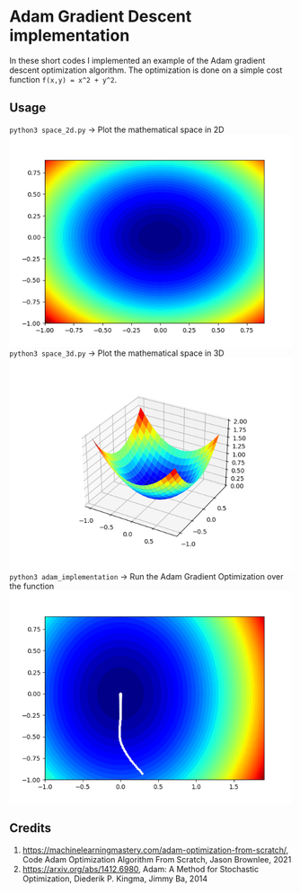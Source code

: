 # Adam Gradient Descent implementation
In these short codes I implemented an example of the Adam gradient descent optimization algorithm.
The optimization is done on a simple cost function `f(x,y) = x^2 + y^2`.

## Usage
`python3 space_2d.py`	-> Plot the mathematical space in 2D <br>
![plot](./imgs/2d.png)<br>
`python3 space_3d.py`	-> Plot the mathematical space in 3D <br>
![plot](./imgs/3d.png)<br>
`python3 adam_implementation`	-> Run the Adam Gradient Optimization over the function<br> 
![plot](./imgs/otpim.png)<br>
## Credits
1. https://machinelearningmastery.com/adam-optimization-from-scratch/, Code Adam Optimization Algorithm From Scratch, Jason Brownlee, 2021
2. https://arxiv.org/abs/1412.6980, Adam: A Method for Stochastic Optimization, Diederik P. Kingma, Jimmy Ba, 2014
